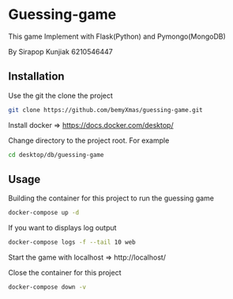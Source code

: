 # Guessing-game
This game Implement with Flask(Python) and Pymongo(MongoDB)

By Sirapop Kunjiak 6210546447

## Installation

Use the git the clone the project

```bash
git clone https://github.com/bemyXmas/guessing-game.git
```

Install docker => https://docs.docker.com/desktop/

Change directory to the project root. For example
```bash
cd desktop/db/guessing-game
```



## Usage

Building the container for this project to run the guessing game
```bash
docker-compose up -d
```

If you want to displays log output
```bash
docker-compose logs -f --tail 10 web
```
Start the game with localhost => http://localhost/

Close the container for this project
```bash
docker-compose down -v
```